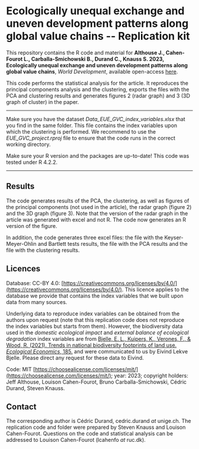 # Ecologically unequal exchange and uneven development patterns along global value chains -- Replication kit

This repository contains the R code and material for __Althouse J., Cahen-Fourot L., Carballa-Smichowski B., Durand C., Knauss S. 2023, Ecologically unequal exchange and uneven development patterns along global value chains__, _World Development_, available open-access [here](https://www.sciencedirect.com/science/article/pii/S0305750X23001262).

This code performs the statistical analysis for the article. It reproduces the principal components analysis and the clustering, exports the files with the PCA and clustering results and generates figures 2 (radar graph) and 3 (3D graph of cluster) in the paper.

---
Make sure you have the dataset _Data_EUE_GVC_index_variables.xlsx_ that you find in the same folder. This file contains the index variables upon which the clustering is performed. We recommend to use the _EUE_GVC_project.rproj_ file to ensure that the code runs in the correct working directory.

Make sure your R version and the packages are up-to-date! This code was tested under R 4.2.2.

---

## Results

The code generates results of the PCA, the clustering, as well as figures of the principal components (not used in the article), the radar graph (figure 2) and the 3D graph (figure 3). Note that the version of the radar graph in the article was generated with excel and not R. The code now generates an R version of the figure.

In addition, the code generates three excel files: the file with the Keyser-Meyer-Ohlin and Bartlett tests results, the file with the PCA results and the file with the clustering results.

## Licences

Database: CC-BY 4.0: [https://creativecommons.org/licenses/by/4.0/](https://creativecommons.org/licenses/by/4.0/). This licence applies to the database we provide that contains the index variables that we built upon data from many sources. 

Underlying data to reproduce index variables can be obtained from the authors upon request (note that this replication code does not reproduce the index variables but starts from them). However, the biodiversity data used in the _domestic ecological impact_ and _external balance of ecological degradation_ index variables are from [Bjelle, E. L., Kuipers, K., Verones, F., & Wood, R. (2021). Trends in national biodiversity footprints of land use. _Ecological Economics_, 185.](https://doi.org/10.1016/j.ecolecon.2021.107059)
and were communicated to us by Eivind Lekve Bjelle. Please direct any request for these data to Eivind.

Code: MIT [https://choosealicense.com/licenses/mit/](https://choosealicense.com/licenses/mit/); year: 2023; copyright holders: Jeff Althouse, Louison Cahen-Fourot, Bruno Carballa-Smichowski, Cédric Durand, Steven Knauss.

## Contact
 
The corresponding author is Cédric Durand, cedric.durand _at_ unige.ch. The replication code and folder were prepared by Steven Knauss and Louison Cahen-Fourot. Questions on the code and statistical analysis can be addressed to Louison Cahen-Fourot (lcahenfo _at_ ruc.dk).
